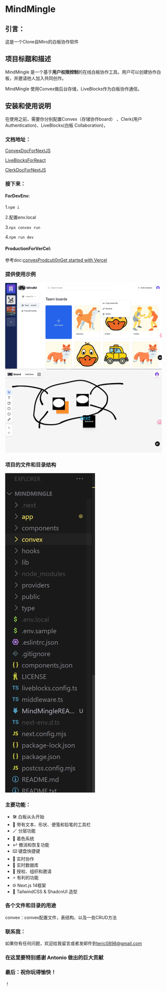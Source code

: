 

# MindMingle

## 引言：

这是一个Clone自Miro的白板协作软件



## 项目标题和描述

MindMingle 是一个基于**用户权限控制**的在线白板协作工具。用户可以创建协作白板，并邀请他人加入共同创作。

MindMingle 使用Convex做后台存储，LiveBlocks作为白板协作通信。



## 安装和使用说明

在使用之前，需要你分别配置Convex（存储协作board） 、Clerk(用户Authentication)、LiveBlocks(白板 Collaboration)，

### 文档地址：

[ConvexDocForNextJS](https://docs.convex.dev/quickstart/nextjs)

[LiveBlocksForReact](https://liveblocks.io/docs/api-reference/liveblocks-react)

[ClerkDocForNextJS](https://clerk.com/docs/quickstarts/nextjs)



### 接下来：

#### ForDevEnv:

1.`npm i`

2.配置env.local

3.`npx convex run`

4.`npm run dev`

#### ProductionForVerCel:

参考doc:[convexProdcuti0n](https://docs.convex.dev/production/hosting/custom)[Get started with Vercel](https://vercel.com/docs/getting-started-with-vercel)



### 提供使用示例

![](a0c975b09cd44191b93201f2a5f56a3c_1.jpg)![](49b0852b7d2840c2973a906feddcd930_1.jpg)

### 项目的文件和目录结构

![](bad1445ae97a45bd8f4b8c7718a33237_1.jpg)

### 主要功能：

- 🛠️ 白板从头开始
- 🧰 带有文本、形状、便笺和铅笔的工具栏
- 🪄 分层功能
- 🎨 着色系统
- ↩️ 撤消和恢复功能
- ⌨️ 键盘快捷键
- 🤝 实时协作
- 💾 实时数据库
- 🔐 授权、组织和邀请
- ⭐️ 有利的功能
- 🌐 Next.js 14框架
- 💅 TailwindCSS & ShadcnUI 造型

### 各个文件和目录的用途

convex：convex配置文件，表结构、以及一些CRUD方法

### 联系我：

如果你有任何问题，欢迎给我留言或者发邮件到[teric0898@gmail.com](mailto:teric0898@gmail.com)



### 在这里要特别感谢 Antonio 做出的巨大贡献



### 最后：祝你玩得愉快！



！

